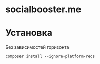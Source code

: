 # socialbooster.me



# Установка

Без зависимостей горизонта

```
composer install --ignore-platform-reqs
```
